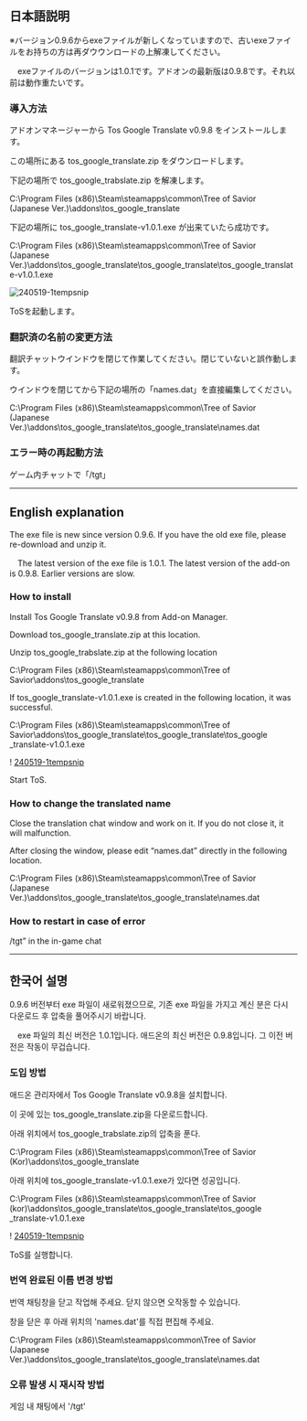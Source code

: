 ## 日本語説明


※バージョン0.9.6からexeファイルが新しくなっていますので、古いexeファイルをお持ちの方は再ダウウンロードの上解凍してください。

　exeファイルのバージョンは1.0.1です。アドオンの最新版は0.9.8です。それ以前は動作重たいです。


### 導入方法

アドオンマネージャーから Tos Google Translate v0.9.8 をインストールします。

この場所にある tos_google_translate.zip をダウンロードします。

下記の場所で tos_google_trabslate.zip を解凍します。

C:\Program Files (x86)\Steam\steamapps\common\Tree of Savior (Japanese Ver.)\addons\tos_google_translate

下記の場所に tos_google_translate-v1.0.1.exe が出来ていたら成功です。

C:\Program Files (x86)\Steam\steamapps\common\Tree of Savior (Japanese Ver.)\addons\tos_google_translate\tos_google_translate\tos_google_translate-v1.0.1.exe

![240519-1tempsnip](https://github.com/ajinorisan/TOSAddon-public/assets/128560971/b364c215-c92c-4b8e-8bfa-1a6f4e5801b1)

ToSを起動します。

### 翻訳済の名前の変更方法

翻訳チャットウインドウを閉じて作業してください。閉じていないと誤作動します。

ウインドウを閉じてから下記の場所の「names.dat」を直接編集してください。

C:\Program Files (x86)\Steam\steamapps\common\Tree of Savior (Japanese Ver.)\addons\tos_google_translate\tos_google_translate\names.dat

### エラー時の再起動方法

ゲーム内チャットで「/tgt」

---------

## English explanation


The exe file is new since version 0.9.6. If you have the old exe file, please re-download and unzip it.

　The latest version of the exe file is 1.0.1. The latest version of the add-on is 0.9.8. Earlier versions are slow.


### How to install

Install Tos Google Translate v0.9.8 from Add-on Manager.

Download tos_google_translate.zip at this location.

Unzip tos_google_trabslate.zip at the following location

C:\Program Files (x86)\Steam\steamapps\common\Tree of Savior\addons\tos_google_translate

If tos_google_translate-v1.0.1.exe is created in the following location, it was successful.

C:\Program Files (x86)\Steam\steamapps\common\Tree of Savior\addons\tos_google_translate\tos_google_translate\tos_google _translate-v1.0.1.exe

! [240519-1tempsnip](https://github.com/ajinorisan/TOSAddon-public/assets/128560971/b364c215-c92c-4b8e-8bfa-1a6f4e5801b1)

Start ToS.

### How to change the translated name

Close the translation chat window and work on it. If you do not close it, it will malfunction.

After closing the window, please edit “names.dat” directly in the following location.

C:\Program Files (x86)\Steam\steamapps\common\Tree of Savior (Japanese Ver.)\addons\tos_google_translate\tos_google_translate\names.dat

### How to restart in case of error

/tgt” in the in-game chat

---------

## 한국어 설명


0.9.6 버전부터 exe 파일이 새로워졌으므로, 기존 exe 파일을 가지고 계신 분은 다시 다운로드 후 압축을 풀어주시기 바랍니다.

　exe 파일의 최신 버전은 1.0.1입니다. 애드온의 최신 버전은 0.9.8입니다. 그 이전 버전은 작동이 무겁습니다.


### 도입 방법

애드온 관리자에서 Tos Google Translate v0.9.8을 설치합니다.

이 곳에 있는 tos_google_translate.zip을 다운로드합니다.

아래 위치에서 tos_google_trabslate.zip의 압축을 푼다.

C:\Program Files (x86)\Steam\steamapps\common\Tree of Savior (Kor)\addons\tos_google_translate

아래 위치에 tos_google_translate-v1.0.1.exe가 있다면 성공입니다.

C:\Program Files (x86)\Steam\steamapps\common\Tree of Savior (kor)\addons\tos_google_translate\tos_google_translate\tos_google _translate-v1.0.1.exe

! [240519-1tempsnip](https://github.com/ajinorisan/TOSAddon-public/assets/128560971/b364c215-c92c-4b8e-8bfa-1a6f4e5801b1)

ToS를 실행합니다.

### 번역 완료된 이름 변경 방법

번역 채팅창을 닫고 작업해 주세요. 닫지 않으면 오작동할 수 있습니다.

창을 닫은 후 아래 위치의 'names.dat'를 직접 편집해 주세요.

C:\Program Files (x86)\Steam\steamapps\common\Tree of Savior (Japanese Ver.)\addons\tos_google_translate\tos_google_translate\names.dat

### 오류 발생 시 재시작 방법

게임 내 채팅에서 '/tgt'
